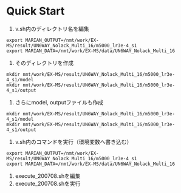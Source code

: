 # Quick Start

1. v.sh内のディレクトリ名を編集
```
export MARIAN_OUTPUT=/nmt/work/EX-MS/result/UN6WAY_Nolack_Multi_16/m5000_lr3e-4_s1
export MARIAN_DATA=/nmt/work/EX-MS/data/UN6WAY_Nolack_Multi_16
```
1. そのディレクトリを作成
```
mkdir nmt/work/EX-MS/result/UN6WAY_Nolack_Multi_16/m5000_lr3e-4_s1/model
mkdir nmt/work/EX-MS/result/UN6WAY_Nolack_Multi_16/m5000_lr3e-4_s1/output
```
1. さらにmodel, outputファイルも作成
```
mkdir nmt/work/EX-MS/result/UN6WAY_Nolack_Multi_16/m5000_lr3e-4_s1/model
mkdir nmt/work/EX-MS/result/UN6WAY_Nolack_Multi_16/m5000_lr3e-4_s1/output
```
1. v.sh内のコマンドを実行（環境変数へ書き込む）
```
export MARIAN_OUTPUT=/nmt/work/EX-MS/result/UN6WAY_Nolack_Multi_16/m5000_lr3e-4_s1
export MARIAN_DATA=/nmt/work/EX-MS/data/UN6WAY_Nolack_Multi_16
```
1. execute_200708.shを編集
1. execute_200708.shを実行
